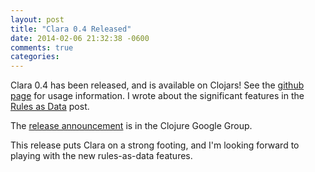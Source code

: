 ```yaml
---
layout: post
title: "Clara 0.4 Released"
date: 2014-02-06 21:32:38 -0600
comments: true
categories: 
---
```


Clara 0.4 has been released, and is available on Clojars! See the [github page](https://github.com/rbrush/clara-rules) for usage information. I wrote about the significant features in the [Rules as Data](/blog/2014/01/19/rules-as-data/) post.

The [release announcement](https://groups.google.com/forum/#!topic/clojure/bvs9zQMDpNg) is in the Clojure Google Group.

This release puts Clara on a strong footing, and I'm looking forward to playing with the new rules-as-data features.